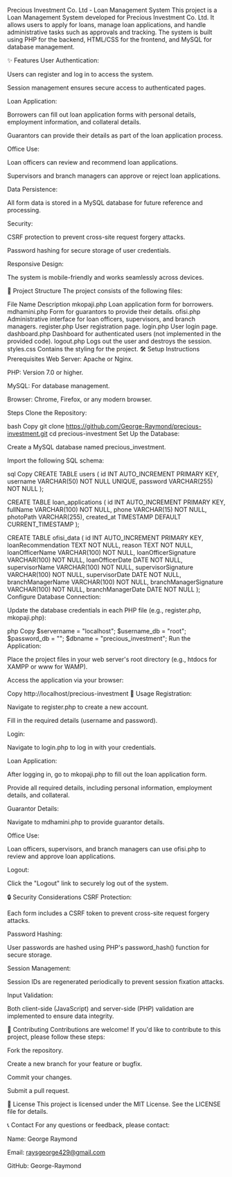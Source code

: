 Precious Investment Co. Ltd - Loan Management System
This project is a Loan Management System developed for Precious Investment Co. Ltd. It allows users to apply for loans, manage loan applications, and handle administrative tasks such as approvals and tracking. The system is built using PHP for the backend, HTML/CSS for the frontend, and MySQL for database management.

✨ Features
User Authentication:

Users can register and log in to access the system.

Session management ensures secure access to authenticated pages.

Loan Application:

Borrowers can fill out loan application forms with personal details, employment information, and collateral details.

Guarantors can provide their details as part of the loan application process.

Office Use:

Loan officers can review and recommend loan applications.

Supervisors and branch managers can approve or reject loan applications.

Data Persistence:

All form data is stored in a MySQL database for future reference and processing.

Security:

CSRF protection to prevent cross-site request forgery attacks.

Password hashing for secure storage of user credentials.

Responsive Design:

The system is mobile-friendly and works seamlessly across devices.

📂 Project Structure
The project consists of the following files:

File Name	Description
mkopaji.php	Loan application form for borrowers.
mdhamini.php	Form for guarantors to provide their details.
ofisi.php	Administrative interface for loan officers, supervisors, and branch managers.
register.php	User registration page.
login.php	User login page.
dashboard.php	Dashboard for authenticated users (not implemented in the provided code).
logout.php	Logs out the user and destroys the session.
styles.css	Contains the styling for the project.
🛠️ Setup Instructions
Prerequisites
Web Server: Apache or Nginx.

PHP: Version 7.0 or higher.

MySQL: For database management.

Browser: Chrome, Firefox, or any modern browser.

Steps
Clone the Repository:

bash
Copy
git clone https://github.com/George-Raymond/precious-investment.git
cd precious-investment
Set Up the Database:

Create a MySQL database named precious_investment.

Import the following SQL schema:

sql
Copy
CREATE TABLE users (
    id INT AUTO_INCREMENT PRIMARY KEY,
    username VARCHAR(50) NOT NULL UNIQUE,
    password VARCHAR(255) NOT NULL
);

CREATE TABLE loan_applications (
    id INT AUTO_INCREMENT PRIMARY KEY,
    fullName VARCHAR(100) NOT NULL,
    phone VARCHAR(15) NOT NULL,
    photoPath VARCHAR(255),
    created_at TIMESTAMP DEFAULT CURRENT_TIMESTAMP
);

CREATE TABLE ofisi_data (
    id INT AUTO_INCREMENT PRIMARY KEY,
    loanRecommendation TEXT NOT NULL,
    reason TEXT NOT NULL,
    loanOfficerName VARCHAR(100) NOT NULL,
    loanOfficerSignature VARCHAR(100) NOT NULL,
    loanOfficerDate DATE NOT NULL,
    supervisorName VARCHAR(100) NOT NULL,
    supervisorSignature VARCHAR(100) NOT NULL,
    supervisorDate DATE NOT NULL,
    branchManagerName VARCHAR(100) NOT NULL,
    branchManagerSignature VARCHAR(100) NOT NULL,
    branchManagerDate DATE NOT NULL
);
Configure Database Connection:

Update the database credentials in each PHP file (e.g., register.php, mkopaji.php):

php
Copy
$servername = "localhost";
$username_db = "root";
$password_db = "";
$dbname = "precious_investment";
Run the Application:

Place the project files in your web server's root directory (e.g., htdocs for XAMPP or www for WAMP).

Access the application via your browser:

Copy
http://localhost/precious-investment
🚀 Usage
Registration:

Navigate to register.php to create a new account.

Fill in the required details (username and password).

Login:

Navigate to login.php to log in with your credentials.

Loan Application:

After logging in, go to mkopaji.php to fill out the loan application form.

Provide all required details, including personal information, employment details, and collateral.

Guarantor Details:

Navigate to mdhamini.php to provide guarantor details.

Office Use:

Loan officers, supervisors, and branch managers can use ofisi.php to review and approve loan applications.

Logout:

Click the "Logout" link to securely log out of the system.

🔒 Security Considerations
CSRF Protection:

Each form includes a CSRF token to prevent cross-site request forgery attacks.

Password Hashing:

User passwords are hashed using PHP's password_hash() function for secure storage.

Session Management:

Session IDs are regenerated periodically to prevent session fixation attacks.

Input Validation:

Both client-side (JavaScript) and server-side (PHP) validation are implemented to ensure data integrity.

🤝 Contributing
Contributions are welcome! If you'd like to contribute to this project, please follow these steps:

Fork the repository.

Create a new branch for your feature or bugfix.

Commit your changes.

Submit a pull request.

📜 License
This project is licensed under the MIT License. See the LICENSE file for details.

📞 Contact
For any questions or feedback, please contact:

Name: George Raymond

Email: raysgeorge429@gmail.com

GitHub: George-Raymond

